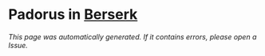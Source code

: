 # Padorus in [Berserk](https://myanimelist.net/manga/2/Berserk)

###### This page was automatically generated. If it contains errors, please open a Issue.
